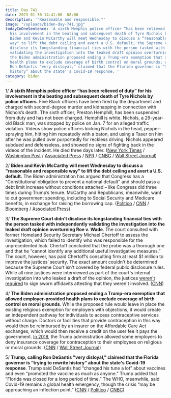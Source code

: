 ```yaml
---
title: Day 741
date: 2023-01-30 14:41:00 -08:00
description: '"Reasonable and responsible."'
image: "/uploads/biden-day-741.jpg"
todayInOneSentence: 'A sixth Memphis police officer “has been relieved of duty” for
  his involvement in the beating and subsequent death of Tyre Nichols by police officers;
  Biden and Kevin McCarthy will meet Wednesday to discuss a “reasonable and responsible
  way" to lift the debt ceiling and avert a U.S. default; the Supreme Court didn''t
  disclose its longstanding financial ties with the person tasked with independently
  validating the investigation into the leaked draft opinion overturning Roe v. Wade;
  the Biden administration proposed ending a Trump-era exemption that allowed employer-provided
  health plans to exclude coverage of birth control on moral grounds; and Trump, calling
  Ron DeSantis "very disloyal," claimed that the Florida governor is “trying to rewrite
  history” about the state''s Covid-19 response. '
category: biden
---
```


1/ **A sixth Memphis police officer “has been relieved of duty” for his involvement in the beating and subsequent death of Tyre Nichols by police officers**. Five Black officers have been fired by the department and charged with second-degree murder and kidnapping in connection with Nichols’s death. The sixth officer, Preston Hemphill, has been suspended from duty and has not been charged. Hemphill is white. Nichols, a 29-year-old Black man, was stopped by police on Jan. 7 for an alleged traffic violation. Videos show police officers kicking Nichols in the head, pepper-spraying him, hitting him repeatedly with a baton, and using a Taser on him after he was pulled over purportedly for reckless driving. Nichols appeared subdued and defenseless, and showed no signs of fighting back in the videos of the incident. He died three days later. ([New York Times](https://www.nytimes.com/2023/01/30/us/memphis-officer-suspended-tyre-nichols.html) / [Washington Post](https://www.washingtonpost.com/national-security/2023/01/30/tyre-nichols-sixth-officer-suspended-memphis/) / [Associated Press](https://apnews.com/article/tyre-nichols-memphis-police-officer-suspended-179a49b0e8b1c6494af2e6408581d47f) / [NPR](https://www.npr.org/2023/01/30/1152543165/6th-officer-tyre-nichols-preston-hemphill) / [CNBC](https://www.cnbc.com/2023/01/29/death-of-tyre-nichols-revives-calls-in-congress-for-policing-reforms-.html) / [Wall Street Journal](https://www.wsj.com/articles/tyre-nichols-sixth-memphis-police-officer-relieved-from-duty-11675101066?mod=hp_lead_pos10))

2/ **Biden and Kevin McCarthy will meet Wednesday to discuss a “reasonable and responsible way" to lift the debt ceiling and avert a U.S. default.** The Biden administration has argued that Congress has a "Constitutional obligation to prevent a national default" and should pass a debt limit increase without conditions attached – like Congress did three times during Trump’s tenure. McCarthy and Republicans, meanwhile, want to cut government spending, including to Social Security and Medicare benefits, in exchange for raising the borrowing cap. ([Politico](https://www.politico.com/news/2023/01/29/mccarthy-biden-debt-ceiling-agreement-00080066) / [CNN](https://www.cnn.com/2023/01/29/politics/biden-mccarthy-meeting) / [Bloomberg](https://www.bloomberg.com/news/articles/2023-01-29/mccarthy-says-he-ll-meet-biden-on-debt-ceiling-on-wednesday?sref=MIBMEEoj) / [Associated Press](https://apnews.com/article/biden-politics-united-states-government-kevin-mccarthy-business-e04740d1d172cf3900e6548180909752))

3/ **The Supreme Court didn't disclose its longstanding financial ties with the person tasked with independently validating the investigation into the leaked draft opinion overturning Roe v. Wade**. The court consulted with former Homeland Security Secretary Michael Chertoff to assess the investigation, which failed to identify who was responsible for the unprecedented leak. Chertoff concluded that the probe was a thorough one and that he “cannot identify any additional useful investigative measures.” The court, however, has paid Chertoff’s consulting firm at least $1 million to improve the justices’ security. The exact amount couldn't be determined because the Supreme Court isn't covered by federal public disclosure rules. While all nine justices were interviewed as part of the court's internal investigation into who leaked a draft of the opinion, the justices [weren't required](https://www.nytimes.com/2023/01/20/us/politics/supreme-court-leak-justices.html) to sign sworn affidavits attesting that they weren't involved. ([CNN](https://www.cnn.com/2023/01/27/politics/supreme-court-chertoff-leak-investigation/index.html))

4/ **The Biden administration proposed ending a Trump-era exemption that allowed employer-provided health plans to exclude coverage of birth control on moral grounds**. While the proposed rule would leave in place the existing religious exemption for employers with objections, it would create an independent pathway for individuals to access contraceptive services without charge. Doctors or facilities that provide contraception in this way would then be reimbursed by an insurer on the Affordable Care Act exchanges, which would then receive a credit on the user fee it pays the government. [In 2018](https://whatthefuckjusthappenedtoday.com/2018/11/08/day-658/), the Trump administration allowed some employers to deny insurance coverage for contraception to their employees on religious or moral grounds. ([CNN](https://www.cnn.com/2023/01/30/politics/biden-obamacare-contraceptive-mandate/) / [Wall Street Journal](https://www.wsj.com/articles/biden-proposes-end-to-moral-exemption-for-birth-control-coverage-11675103994?mod=politics_lead_pos5))

5/ **Trump, calling Ron DeSantis "very disloyal," claimed that the Florida governor is “trying to rewrite history” about the state's Covid-19 response**. Trump said DeSantis had “changed his tune a lot” about vaccines and even “promoted the vaccine as much as anyone.” Trump added that “Florida was closed for a long period of time.” The WHO, meanwhile, said Covid-19 remains a global health emergency, though the crisis “may be approaching an inflection point.” ([CNN](https://www.cnn.com/2023/01/28/politics/desantis-trump-disloyal-covid-record/index.html) / [Politico](https://www.politico.com/news/2023/01/28/trump-2024-campaign-00080043) / [CNBC](https://www.cnbc.com/2023/01/30/who-says-covid-remains-a-global-emergency-but-pandemic-could-near-its-end-in-2023.html))